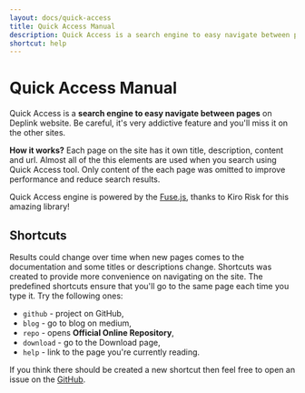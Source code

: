 ```yaml
---
layout: docs/quick-access
title: Quick Access Manual
description: Quick Access is a search engine to easy navigate between pages on Deplink website. Here you can learn how it works and see the shortcuts which could be helpful for you.
shortcut: help
---
```


Quick Access Manual
===================

Quick Access is a **search engine to easy navigate between pages** on Deplink website. Be careful, it's very addictive feature and you'll miss it on the other sites.

**How it works?** Each page on the site has it own title, description, content and url. Almost all of the this elements are used when you search using Quick Access tool. Only content of the each page was omitted to improve performance and reduce search results.

Quick Access engine is powered by the [Fuse.js](http://fusejs.io), thanks to Kiro Risk for this amazing library!

Shortcuts
---------

Results could change over time when new pages comes to the documentation and some titles or descriptions change. Shortcuts was created to provide more convenience on navigating on the site. The predefined shortcuts ensure that you'll go to the same page each time you type it. Try the following ones:

- `github` - project on GitHub,
- `blog` - go to blog on medium,
- `repo` - opens **Official Online Repository**,
- `download` - go to the Download page,
- `help` - link to the page you're currently reading.

If you think there should be created a new shortcut then feel free to open an issue on the [GitHub](https://github.com/deplink/website/issues).
